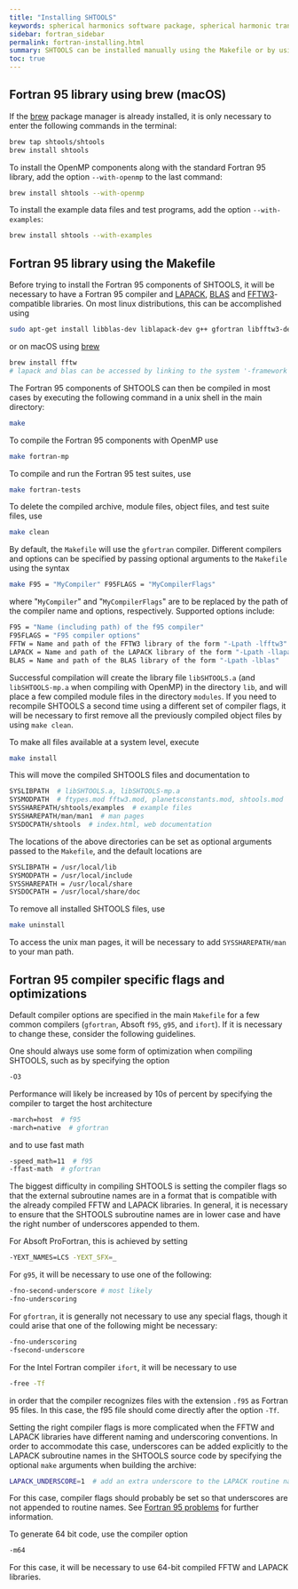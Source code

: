 ```yaml
---
title: "Installing SHTOOLS"
keywords: spherical harmonics software package, spherical harmonic transform, legendre functions, multitaper spectral analysis, fortran, Python, gravity, magnetic field
sidebar: fortran_sidebar
permalink: fortran-installing.html
summary: SHTOOLS can be installed manually using the Makefile or by using the macOS package manager brew.
toc: true
---
```


## Fortran 95 library using brew (macOS)

If the [brew](https://brew.sh/) package manager is already installed, it is only necessary to enter the following commands in the terminal:
```bash
brew tap shtools/shtools
brew install shtools
```
To install the OpenMP components along with the standard Fortran 95 library, add the option `--with-openmp` to the last command:
```bash
brew install shtools --with-openmp
```

To install the example data files and test programs, add the option `--with-examples`:
```bash
brew install shtools --with-examples
```

## Fortran 95 library using the Makefile

Before trying to install the Fortran 95 components of SHTOOLS, it will be necessary to have a Fortran 95 compiler and [LAPACK](https://www.netlib.org/lapack/), [BLAS](https://www.netlib.org/blas/) and [FFTW3](http://www.fftw.org)-compatible libraries. On most linux distributions, this can be accomplished using
```bash
sudo apt-get install libblas-dev liblapack-dev g++ gfortran libfftw3-dev tcsh
```
or on macOS using [brew](https://brew.sh/)
```bash
brew install fftw
# lapack and blas can be accessed by linking to the system '-framework Accelerate'
```

The Fortran 95 components of SHTOOLS can then be compiled in most cases by executing the following command in a unix shell in the main directory:
```bash
make
```
To compile the Fortran 95 components with OpenMP use
```bash
make fortran-mp
```
To compile and run the Fortran 95 test suites, use
```bash
make fortran-tests
```
To delete the compiled archive, module files, object files, and test suite files, use
```bash
make clean
```
By default, the `Makefile` will use the `gfortran` compiler. Different compilers and options can be specified by passing optional arguments to the `Makefile` using the syntax
```bash
make F95 = "MyCompiler" F95FLAGS = "MyCompilerFlags"
```
where "`MyCompiler`" and "`MyCompilerFlags`" are to be replaced by the path of the compiler name and options, respectively. Supported options include:
```bash
F95 = "Name (including path) of the f95 compiler"
F95FLAGS = "F95 compiler options"
FFTW = Name and path of the FFTW3 library of the form "-Lpath -lfftw3"
LAPACK = Name and path of the LAPACK library of the form "-Lpath -llapack"
BLAS = Name and path of the BLAS library of the form "-Lpath -lblas"
```
Successful compilation will create the library file `libSHTOOLS.a` (and `libSHTOOLS-mp.a` when compiling with OpenMP) in the directory `lib`, and will place a few compiled module files in the directory `modules`. If you need to recompile SHTOOLS a second time using a different set of compiler flags, it will be necessary to first remove all the previously compiled object files by using `make clean`.

To make all files available at a system level, execute
```bash
make install
```
This will move the compiled SHTOOLS files and documentation to
```bash
SYSLIBPATH  # libSHTOOLS.a, libSHTOOLS-mp.a
SYSMODPATH  # ftypes.mod fftw3.mod, planetsconstants.mod, shtools.mod
SYSSHAREPATH/shtools/examples  # example files
SYSSHAREPATH/man/man1  # man pages
SYSDOCPATH/shtools  # index.html, web documentation 
```
The locations of the above directories can be set as optional arguments passed to the `Makefile`, and the default locations are
```bash
SYSLIBPATH = /usr/local/lib
SYSMODPATH = /usr/local/include
SYSSHAREPATH = /usr/local/share
SYSDOCPATH = /usr/local/share/doc
```
To remove all installed SHTOOLS files, use
```bash
make uninstall
```
To access the unix man pages, it will be necessary to add `SYSSHAREPATH/man` to your man path.

## Fortran 95 compiler specific flags and optimizations

Default compiler options are specified in the main `Makefile` for a few common compilers (`gfortran`, Absoft `f95`, `g95`, and `ifort`). If it is necessary to change these, consider the following guidelines.

One should always use some form of optimization when compiling SHTOOLS, such as by specifying the option
```bash
-O3
```
Performance will likely be increased by 10s of percent by specifying the compiler to target the host architecture
```bash
-march=host  # f95
-march=native  # gfortran
```
and to use fast math
```bash
-speed_math=11  # f95
-ffast-math  # gfortran
```
The biggest difficulty in compiling SHTOOLS is setting the compiler flags so that the external subroutine names are in a format that is compatible with the already compiled FFTW and LAPACK libraries. In general, it is necessary to ensure that the SHTOOLS subroutine names are in lower case and have the right number of underscores appended to them.

For Absoft ProFortran, this is achieved by setting
```bash
-YEXT_NAMES=LCS -YEXT_SFX=_
```
For `g95`, it will be necessary to use one of the following:
```bash
-fno-second-underscore # most likely
-fno-underscoring
```
For `gfortran`, it is generally not necessary to use any special flags, though it could arise that one of the following might be necessary:
```bash
-fno-underscoring
-fsecond-underscore
```
For the Intel Fortran compiler `ifort`, it will be necessary to use
```bash
-free -Tf
```
in order that the compiler recognizes files with the extension `.f95` as Fortran 95 files. In this case, the f95 file should come directly after the option `-Tf`.

Setting the right compiler flags is more complicated when the FFTW and LAPACK libraries have different naming and underscoring conventions. In order to accommodate this case, underscores can be added explicitly to the LAPACK subroutine names in the SHTOOLS source code by specifying the optional `make` arguments when building the archive:
```bash
LAPACK_UNDERSCORE=1  # add an extra underscore to the LAPACK routine names
```
For this case, compiler flags should probably be set so that underscores are not appended to routine names. See [Fortran 95 problems](fortran-95-problems.html) for further information.

To generate 64 bit code, use the compiler option
```bash
-m64
```
For this case, it will be necessary to use 64-bit compiled FFTW and LAPACK libraries.
